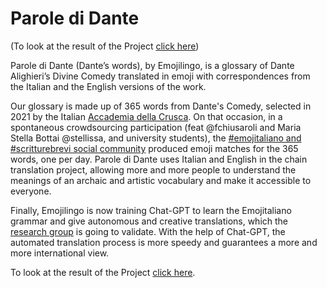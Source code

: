 # Parole di Dante

(To look at the result of the Project [click here](../worldemojiday))

Parole di Dante (Dante’s words), by Emojilingo, is a glossary of Dante Alighieri’s Divine Comedy translated in emoji with correspondences from the Italian and the English versions of the work.

Our glossary is made up of 365 words from Dante's Comedy, selected in 2021 by the Italian [Accademia della Crusca](https://accademiadellacrusca.it/it/dante).
On that occasion, in a spontaneous crowdsourcing participation (feat @fchiusaroli and Maria Stella Bottai @stellissa, and university students), the [#emojitaliano and #scritturebrevi social community](https://twitter.com/search?q=emojitaliano&src=typed_query) produced emoji matches for the 365 words, one per day.
Parole di Dante uses Italian and English in the chain translation project, allowing more and more people to understand the meanings of an archaic and artistic vocabulary and make it accessible to everyone.

Finally, Emojilingo is now training Chat-GPT to learn the Emojitaliano grammar and give autonomous and creative translations, which the [research group](https://ceur-ws.org/Vol-3596/paper15.pdf) is going to validate. With the help of Chat-GPT, the automated translation process is more speedy and guarantees a more and more international view.

To look at the result of the Project [click here](../worldemojiday).